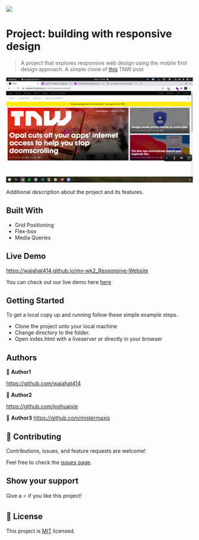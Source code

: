 ![](https://img.shields.io/badge/Microverse-blueviolet)

# Project: building with responsive design

> A project that explores responsive web design using the mobile first design approach. A simple clone of [this](https://perma.cc/M5ZV-Q2D6) TNW post

![screenshot](./screenshot.png?raw=true "Optional Title")

Additional description about the project and its features.

## Built With

- Grid Positioning
- Flex-box
- Media Queries

## Live Demo
https://wajahat414.github.io/mv-wk2_Responsive-Website

You can check out our live demo here [here](https://wajahat414.github.io/mv-wk2_Responsive-Website/)

## Getting Started

To get a local copy up and running follow these simple example steps.

- Clone the project unto your local machine
- Change directory to the folder.
- Open index.html with a liveserver or directly in your browser

## Authors

👤 **Author1**

https://github.com/wajahat414

👤 **Author2**

https://github.com/joshuaivie


👤 **Author3**
https://github.com/mistermaxis


## 🤝 Contributing

Contributions, issues, and feature requests are welcome!

Feel free to check the [issues page](issues/).

## Show your support

Give a ⭐️ if you like this project!

## 📝 License

This project is [MIT](lic.url) licensed.
